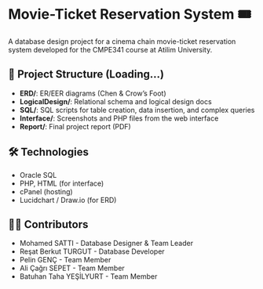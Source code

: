 # Movie-Ticket Reservation System 🎟️

A database design project for a cinema chain movie-ticket reservation system developed for the CMPE341 course at Atilim University.

## 📁 Project Structure (Loading...)
- **ERD/**: ER/EER diagrams (Chen & Crow’s Foot)
- **LogicalDesign/**: Relational schema and logical design docs
- **SQL/**: SQL scripts for table creation, data insertion, and complex queries
- **Interface/**: Screenshots and PHP files from the web interface
- **Report/**: Final project report (PDF)

## 🛠️ Technologies
- Oracle SQL
- PHP, HTML (for interface)
- cPanel (hosting)
- Lucidchart / Draw.io (for ERD)

## 👨‍💻 Contributors
- Mohamed SATTI - Database Designer & Team Leader
- Reşat Berkut TURGUT - Database Developer
- Pelin GENÇ - Team Member
- Ali Çağrı SEPET - Team Member
- Batuhan Taha YEŞİLYURT - Team Member
